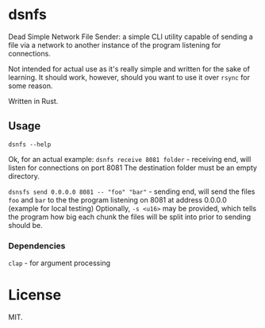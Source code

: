 # dsnfs
Dead Simple Network File Sender: a simple CLI utility capable of sending a file
via a network to another instance of the program listening for connections.

Not intended for actual use as it's really simple and written for the sake of
learning. It should work, however, should you want to use it over `rsync` for some
reason.

Written in Rust.


## Usage
`dsnfs --help`

Ok, for an actual example:
`dsnfs receive 8081 folder` - receiving end, will listen for connections on port 8081
The destination folder must be an empty directory.

`dsnsfs send 0.0.0.0 8081 -- "foo" "bar"` - sending end, will send the files `foo` and `bar` to the the program listening on 8081 at address 0.0.0.0 (example for local testing)
Optionally, `-s <u16>` may be provided, which tells the program how big each chunk the files will be split into prior to sending should be.


### Dependencies
`clap` - for argument processing


# License
MIT.
